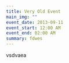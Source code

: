 ```yaml
---
title: Very Old Event
main_img: ""
event_date: 2013-09-11
event_start: 12:00 AM
event_end: 02:00 AM
summary: fdwes
---
```

vsdvaea